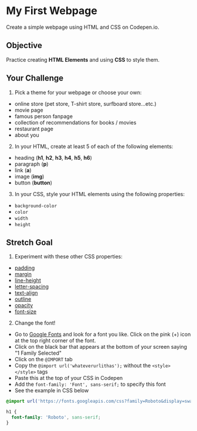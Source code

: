 # My First Webpage

Create a simple webpage using HTML and CSS on Codepen.io.

## Objective
Practice creating **HTML Elements** and using **CSS** to style them.

## Your Challenge
1. Pick a theme for your webpage or choose your own:
  * online store (pet store, T-shirt store, surfboard store...etc.)
  * movie page
  * famous person fanpage
  * collection of recommendations for books / movies
  * restaurant page
  * about you
2. In your HTML, create at least 5 of each of the following elements:
  * heading (**h1**, **h2**, **h3**, **h4**, **h5**, **h6**)
  * paragraph (**p**)
  * link (**a**)
  * image (**img**)
  * button (**button**)
3. In your CSS, style your HTML elements using the following properties:
  * ```background-color```
  * ```color```
  * ```width```
  * ```height```

## Stretch Goal
1. Experiment with these other CSS properties:
  * [padding](https://www.w3schools.com/cssref/pr_padding.asp)
  * [margin](https://www.w3schools.com/cssref/pr_margin.asp)
  * [line-height](https://www.w3schools.com/cssref/pr_dim_line-height.asp)
  * [letter-spacing](https://www.w3schools.com/cssref/pr_text_letter-spacing.asp)
  * [text-align](https://www.w3schools.com/cssref/pr_text_text-align.asp)
  * [outline](https://www.w3schools.com/cssref/pr_outline.asp)
  * [opacity](https://www.w3schools.com/cssref/css3_pr_opacity.asp)
  * [font-size](https://www.w3schools.com/cssref/pr_font_font-size.asp)
2. Change the font!
  * Go to [Google Fonts](https://fonts.google.com/) and look for a font you like. Click on the pink (+) icon at the top right corner of the font.
  * Click on the black bar that appears at the bottom of your screen saying "1 Family Selected"
  * Click on the ```@IMPORT``` tab
  * Copy the ```@import url('whateverurlithas');``` without the ```<style></style>``` tags
  * Paste this at the top of your CSS in Codepen
  * Add the ```font-family: 'Font', sans-serif;``` to specify this font
  * See the example in CSS below

  ```CSS
  @import url('https://fonts.googleapis.com/css?family=Roboto&display=swap');

  h1 {
    font-family: 'Roboto', sans-serif;
  }
  ```
